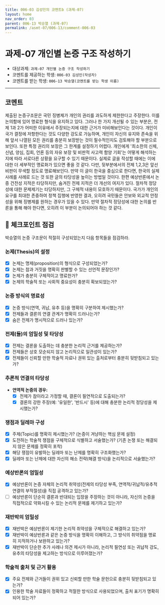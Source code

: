 ```yaml
---
title: 006-03 김성민의 코멘트b (과제-07)
layout: home
nav_order: 03
parent: 006-13 박승열 (과제-07)
permalink: /asmt-07/006-13/comment-006-03
---
```


# 과제-07 개인별 논증 구조 작성하기

- 대상과제: `과제-07 개인별 논증 구조 작성하기`
- 코멘트를 제공하는 학생: `006-03 김성민(작성자)`
- 코멘트를 받는 학생: `006-13 박승열(코멘트를 받는 학생 이름)`

---

## 코멘트
제출된 논증구조문은 국민 징병제가 개인의 권리를 과도하게 제한한다고 주장한다. 이를 논의함에 있어 명료한 형식을 유지하고 있다. 그러나 한 가지 개선될 수 있는 부분은, 전제 1과 2가 어떠한 이유에서 주장되는지에 대한 근거가 미비해보인다는 것이다. 개인이 국가 결정에 저항한다는 것도 다양한 강도로 가능하며, 개인이 자신의 유지와 존속을 위해 앞서 나열된 모든 권리를 충분히 보장받는 것이 필수적인지도 검토해야 할 부분으로 보인다. 또한 특정 권리의 보장은 그 한계를 설정하기 어렵다. 개인에게 '최소한의 신체, 신념, 양심, 집회, 언론 등의 자유 보장 및 비판적 사고력 함양 기회'는 어떻게 해석하는지에 따라 서로다른 상황을 요구할 수 있기 때문이다. 실제로 글을 작성할 때에는 이에 대한 더 세부적인 명료화가 있으면 좋을 것 같다. 다만, 뒷부분에서의 전제 1,2,3은 앞선 비판이 무색할 정도로 명료해보인다. 만약 이 글이 한국을 중심으로 한다면, 한국의 실제 사례를 사례로 드는 것 또한 글의 타당성을 높이는 방법일 것이다.
한편 예상반론에서 논증 건전성 지적은 타당하지만, 숨겨진 전제 지적은 더 개선의 여지가 있다. 절차적 정당성에 대한 문제제기는 타당하지만, 그 구체적 내용이 모호하기 때문이다. 국가가 개인의 요구를 최대한 존중하여 정책 집행에 반영한 결과, 오히려 국민들은 안보와 외교적 안정성을 위해 징병제를 원하는 경우가 있을 수 있다. 만약 절차적 정당성에 대한 논의를 반론을 통해 해야 한다면, 오히려 이 부분이 논의되어야 하는 것 같다.

## 📌 체크포인트 점검

박승열의 논증 구조문이 적절히 구성되었는지 다음 항목들을 점검하라.

### **논제(Thesis)의 설정**
- [x] 논제는 명제(proposition)의 형식으로 구성되었는가?
- [x] 논제는 참과 거짓을 명확히 판별할 수 있는 선언적 문장인가?
- [x] 논제가 충분히 구체적이고 명료한가?
- [x] 논제의 학술적 또는 사회적 중요성이 충분히 확보되었는가?

### **논증 방식의 명료성**
- [x] 논증 방식(연역, 귀납, 유추 등)을 명확히 구분하여 제시했는가?
- [x] 전제들과 결론의 연결 관계가 명확히 드러나는가?
- [x] 숨은 전제가 명시적으로 드러나 있는가?

### **전제(들)의 엄밀성 및 타당성**
- [x] 전제는 결론을 도출하는 데 충분한 논리적 근거를 제공하는가?
- [x] 전제들은 상호 모순되지 않고 논리적으로 일관성이 있는가?
- [x] 전제들이 신뢰할 만한 학술적 자료나 권위 있는 출처로부터 충분히 뒷받침되고 있는가?

### **추론적 연결의 타당성**
- **연역적 논증의 경우:**
  - [x] 전제가 참이라고 가정할 때, 결론이 필연적으로 도출되는가?
  - [x] 결론의 강한 주장(예: '유일한', '반드시' 등)에 대해 충분한 논리적 정당성을 제시했는가?

### **쟁점과 딜레마 구성**
- [x] 주제(Topic)를 명확히 제시했는가? (논증이 겨냥하는 핵심 문제 설정)
- [x] 도전하는 학술적 쟁점을 구체적으로 식별하고 서술했는가? (기존 논쟁 또는 해결되지 않은 문제를 정확히 포착)
- [x] 해당 쟁점이 유발하는 딜레마 또는 난제를 명확히 구조화했는가?
- [x] 딜레마 또는 난제에 대한 자신의 해소 전략(해결 방식)을 논리적으로 서술했는가?

### **예상반론의 엄밀성**
- [x] 예상반론이 논증 자체의 논리적 취약성(전제의 타당성 부족, 연역적/귀납적/유추적 연결의 부적절성)을 직접 공격하고 있는가?
- [ ] 예상반론이 단순히 결론과 반대되는 입장을 주장하는 것이 아니라, 자신의 논증을 직접적으로 약화시킬 수 있는 논리적 문제를 제기하고 있는가?

### **재반박의 엄밀성**
- [x] 재반박은 예상반론이 제기한 논리적 취약성을 구체적으로 해결하고 있는가?
- [x] 재반박이 예상반론과 같은 논증 방식을 명확히 이해하고, 그 방식의 취약점을 명료히 지적하거나 보완하고 있는가?
- [x] 재반박이 단순한 추가 사례나 의견 제시가 아니라, 논리적 필연성 또는 귀납적 강도, 유추의 타당성을 제고하는 방식으로 이루어졌는가?

### **학술적 출처 및 근거 활용**
- [x] 주요 전제와 근거들이 권위 있고 신뢰할 만한 학술 문헌으로 충분히 뒷받침되고 있는가?
- [x] 인용한 학술 자료들이 정확하고 적절한 방식으로 사용되었으며, 출처 표기가 명확히 되어 있는가?